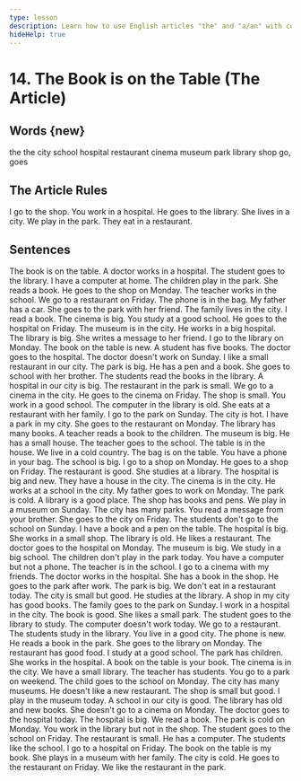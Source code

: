 ```yaml
---
type: lesson
description: Learn how to use English articles "the" and "a/an" with common places in a city. Master when to use definite and indefinite articles in everyday situations.
hideHelp: true
---
```


# 14. The Book is on the Table (The Article)

## Words {new}

the
the
city
school
hospital
restaurant
cinema
museum
park
library
shop
go, goes

## The Article Rules

I go to the shop.
You work in a hospital.
He goes to the library.
She lives in a city.
We play in the park.
They eat in a restaurant.

## Sentences

The book is on the table.
A doctor works in a hospital.
The student goes to the library.
I have a computer at home.
The children play in the park.
She reads a book.
He goes to the shop on Monday.
The teacher works in the school.
We go to a restaurant on Friday.
The phone is in the bag.
My father has a car.
She goes to the park with her friend.
The family lives in the city.
I read a book.
The cinema is big.
You study at a good school.
He goes to the hospital on Friday.
The museum is in the city.
He works in a big hospital.
The library is big.
She writes a message to her friend.
I go to the library on Monday.
The book on the table is new.
A student has five books.
The doctor goes to the hospital.
The doctor doesn't work on Sunday.
I like a small restaurant in our city.
The park is big.
He has a pen and a book.
She goes to school with her brother.
The students read the books in the library.
A hospital in our city is big.
The restaurant in the park is small.
We go to a cinema in the city.
He goes to the cinema on Friday.
The shop is small.
You work in a good school.
The computer in the library is old.
She eats at a restaurant with her family.
I go to the park on Sunday.
The city is hot.
I have a park in my city.
She goes to the restaurant on Monday.
The library has many books.
A teacher reads a book to the children.
The museum is big.
He has a small house.
The teacher goes to the school.
The table is in the house.
We live in a cold country.
The bag is on the table.
You have a phone in your bag.
The school is big.
I go to a shop on Monday.
He goes to a shop on Friday.
The restaurant is good.
She studies at a library.
The hospital is big and new.
They have a house in the city.
The cinema is in the city.
He works at a school in the city.
My father goes to work on Monday.
The park is cold.
A library is a good place.
The shop has books and pens.
We play in a museum on Sunday.
The city has many parks.
You read a message from your brother.
She goes to the city on Friday.
The students don't go to the school on Sunday.
I have a book and a pen on the table.
The hospital is big.
She works in a small shop.
The library is old.
He likes a restaurant.
The doctor goes to the hospital on Monday.
The museum is big.
We study in a big school.
The children don't play in the park today.
You have a computer but not a phone.
The teacher is in the school.
I go to a cinema with my friends.
The doctor works in the hospital.
She has a book in the shop.
He goes to the park after work.
The park is big.
We don't eat in a restaurant today.
The city is small but good.
He studies at the library.
A shop in my city has good books.
The family goes to the park on Sunday.
I work in a hospital in the city.
The book is good.
She likes a small park.
The student goes to the library to study.
The computer doesn't work today.
We go to a restaurant.
The students study in the library.
You live in a good city.
The phone is new.
He reads a book in the park.
She goes to the library on Monday.
The restaurant has good food.
I study at a good school.
The park has children.
She works in the hospital.
A book on the table is your book.
The cinema is in the city.
We have a small library.
The teacher has students.
You go to a park on weekend.
The child goes to the school on Monday.
The city has many museums.
He doesn't like a new restaurant.
The shop is small but good.
I play in the museum today.
A school in our city is good.
The library has old and new books.
She doesn't go to a cinema on Monday.
The doctor goes to the hospital today.
The hospital is big.
We read a book.
The park is cold on Monday.
You work in the library but not in the shop.
The student goes to the school on Friday.
The restaurant is small.
He has a computer.
The students like the school.
I go to a hospital on Friday.
The book on the table is my book.
She plays in a museum with her family.
The city is cold.
He goes to the restaurant on Friday.
We like the restaurant in the park.
